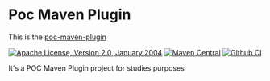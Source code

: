 # Poc Maven Plugin

This is the [poc-maven-plugin](https://arrudalabs.github.io/poc-maven-plugin/plugin-info.html)

[![Apache License, Version 2.0, January 2004](https://img.shields.io/github/license/mojohaus/versions-maven-plugin.svg?label=License)](http://www.apache.org/licenses/)
[![Maven Central](https://img.shields.io/maven-central/v/io.github.arrudalabs/poc-maven-plugin.svg?label=Maven%20Central&versionPrevix=)](https://search.maven.org/artifact/io.github.arrudalabs/poc-maven-plugin)
[![Github CI](https://github.com/arrudalabs/poc-maven-plugin/actions/workflows/main.yml/badge.svg)](https://github.com/arrudalabs/poc-maven-plugin/actions/workflows/main.yml)

It's a POC Maven Plugin project for studies purposes



